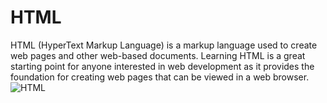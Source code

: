 # HTML
HTML (HyperText Markup Language) is a markup language used to create web pages and other web-based documents. Learning HTML is a great starting point for anyone interested in web development as it provides the foundation for creating web pages that can be viewed in a web browser.
![HTML](https://www.oxfordwebstudio.com/user/pages/06.da-li-znate/sta-je-html/sta-je-html.jpg)
